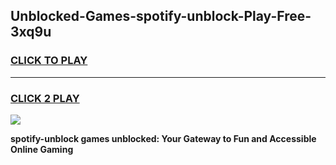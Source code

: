 
## Unblocked-Games-spotify-unblock-Play-Free-3xq9u
<h3>
<a href="https://premium76.site?title=spotify-unblock&ref=21A">CLICK TO PLAY</a></h3>
<hr>

<h3>
<a href="https://premium76.site?title=spotify-unblock&ref=21A">CLICK 2 PLAY</a>
  
</h3>

<a href="https://premium76.site?title=spotify-unblock&ref=21A"><img src="https://clearcache.store/games.png"></a>


**spotify-unblock games unblocked: Your Gateway to Fun and Accessible Online Gaming**
